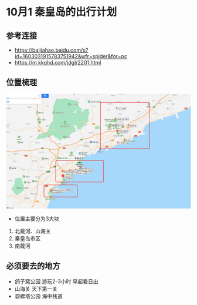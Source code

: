 # 10月1 秦皇岛的出行计划

## 参考连接
* https://baijiahao.baidu.com/s?id=1603031915783751942&wfr=spider&for=pc
* https://m.kkqhd.com/jdgl/2201.html

## 位置梳理
![avatar](秦皇岛ALL景点地理图.jpeg)

* 位置主要分为3大块
1. 北戴河、山海关
2. 秦皇岛市区
3. 南戴河

## 必须要去的地方
* 鸽子窝公园 游玩2-3小时 早起看日出
* 山海关 天下第一关
* 碧螺塔公园 海中栈道